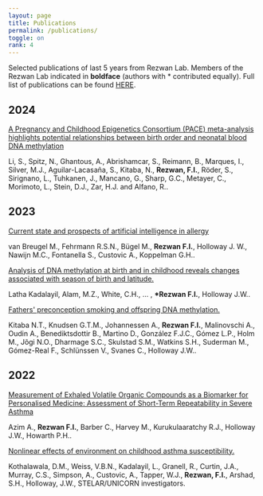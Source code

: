 ```yaml
---
layout: page
title: Publications
permalink: /publications/
toggle: on
rank: 4
---
```


Selected publications of last 5 years from Rezwan Lab. Members of the Rezwan Lab indicated in **boldface** (authors with \* contributed equally). Full list of publications can be found [HERE](https://orcid.org/0000-0001-9921-222X). <br>


## 2024

[A Pregnancy and Childhood Epigenetics Consortium (PACE) meta-analysis highlights potential relationships between birth order and neonatal blood DNA methylation](https://pubmed.ncbi.nlm.nih.gov/38195839/)

Li, S., Spitz, N., Ghantous, A., Abrishamcar, S., Reimann, B., Marques, I., Silver, M.J., Aguilar-Lacasaña, S., Kitaba, N., **Rezwan, F.I.**, Röder, S., Sirignano, L., Tuhkanen, J., Mancano, G., Sharp, G.C., Metayer, C., Morimoto, L., Stein, D.J., Zar, H.J. and Alfano, R..

## 2023

[Current state and prospects of artificial intelligence in allergy](https://doi.org/10.1038/s42003-023-05698-x)

van Breugel M., Fehrmann R.S.N., Bügel M., **Rezwan F.I.**, Holloway J. W., Nawijn M.C., Fontanella S., Custovic A., Koppelman G.H..

[Analysis of DNA methylation at birth and in childhood reveals changes associated with season of birth and latitude.](https://doi.org/10.1186/s13148-023-01542-5)

Latha Kadalayil, Alam, M.Z., White, C.H., ... , **\*Rezwan F.I.**, Holloway J.W..

[Fathers' preconception smoking and offspring DNA methylation.](https://doi.org/10.1101/2023.01.13.523912)

Kitaba N.T., Knudsen G.T.M., Johannessen A., **Rezwan F.I.**, Malinovschi A., Oudin A., Benediktsdottir B., Martino D., González F.J.C., Gómez L.P., Holm M., Jõgi N.O., Dharmage S.C., Skulstad S.M., Watkins S.H., Suderman M., Gómez-Real F., Schlünssen V., Svanes C., Holloway J.W..

## 2022

[Measurement of Exhaled Volatile Organic Compounds as a Biomarker for Personalised Medicine: Assessment of Short-Term Repeatability in Severe Asthma](https://doi.org/10.3390/jpm12101635)

Azim A., **Rezwan F.I.**, Barber C., Harvey M., Kurukulaaratchy R.J., Holloway J.W., Howarth P.H..

[Nonlinear effects of environment on childhood asthma susceptibility.](https://doi.org/10.1111/pai.13777)

Kothalawala, D.M., Weiss, V.B.N., Kadalayil, L., Granell, R., Curtin, J.A., Murray, C.S., Simpson, A., Custovic, A., Tapper, W.J., **Rezwan, F.I.**, Arshad, S.H., Holloway, J.W., STELAR/UNICORN investigators. 
